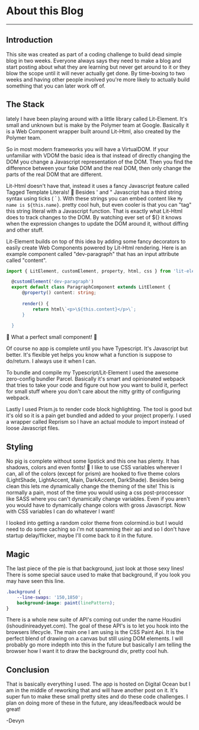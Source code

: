 # About this Blog
---

## Introduction

This site was created as part of a coding challenge to build dead simple blog in two weeks. Everyone always says they need to make a blog and start posting about what they are learning but never get around to it or they blow the scope until it will never actually get done. By time-boxing to two weeks and having other people involved you're more likely to actually build something that you can later work off of.

## The Stack

lately I have been playing around with a little library called Lit-Element. It's small and unknown but is make by the Polymer team at Google. Basically it is a Web Component wrapper built around Lit-Html, also created by the Polymer team. 

So in most modern frameworks you will have a VirtualDOM. If your unfamiliar with VDOM the basic idea is that instead of directly changing the DOM you change a Javascript representation of the DOM. Then you find the difference between your fake DOM and the real DOM, then only change the parts of the real DOM that are different.

Lit-Html doesn't have that, instead it uses a fancy Javascript feature called Tagged Template Literals! 🙌 Besides ' and " Javascript has a third string syntax using ticks ( \` ). With these strings you can embed content like `My name is ${this.name}`. pretty cool huh, but even cooler is that you can "tag" this string literal with a Javascript function. That is exactly what Lit-Html does to track changes to the DOM. By watching ever set of ${} it knows when the expression changes to update the DOM around it, without diffing and other stuff.

Lit-Element builds on top of this idea by adding some fancy decorators to easily create Web Components powered by Lit-Html rendering. Here is an example component called "dev-paragraph" that has an input attribute called "content".

``` typescript
import { LitElement, customElement, property, html, css } from 'lit-element';

  @customElement('dev-paragraph')
  export default class ParagraphComponent extends LitElement {
      @property() content: string;
  
      render() {
          return html\`<p>\${this.content}</p>\`;
      }
  
  }
```

🎉 What a perfect small component! 🎉

Of course no app is complete until you have Typescript. It's Javascript but better. It's flexible yet helps you know what a function is suppose to do/return. I always use it when I can.

To bundle and compile my Typescript/Lit-Element I used the awesome zero-config bundler Parcel. Basically it's smart and opinionated webpack that tries to take your code and figure out how you want to build it, perfect for small stuff where you don't care about the nitty gritty of configuring webpack.

Lastly I used Prism.js to render code block highlighting. The tool is good but it's old so it is a pain get bundled and added to your project properly. I used a wrapper called Reprism so I have an actual module to import instead of loose Javascript files.

## Styling

No pig is complete without some lipstick and this one has plenty. It has shadows, colors and even fonts! 🙌 I like to use CSS variables wherever I can, all of the colors (except for prism) are hooked to five theme colors (LightShade, LightAccent, Main, DarkAccent, DarkShade). Besides being clean this lets me dynamically change the theming of the site! This is normally a pain, most of the time you would using a css post-proccessor like SASS where you can't dynamically change variables. Even if you aren't you would have to dynamically change colors with gross Javascript. Now with CSS variables I can do whatever I want!

I looked into getting a random color theme from colormind.io but I would need to do some caching so i'm not spamming their api and so I don't have startup delay/flicker, maybe I'll come back to it in the future.

## Magic
The last piece of the pie is that background, just look at those sexy lines! There is some special sauce used to make that background, if you look you may have seen this line.

``` css
.background {
    --line-swaps: '150,1850';
    background-image: paint(linePattern);
}
```

There is a whole new suite of API's coming out under the name Houdini (ishoudinireadyyet.com). The goal of these API's is to let you hook into the browsers lifecycle. The main one I am using is the CSS Paint Api. It is the perfect blend of drawing on a canvas but still using DOM elements. I will probably go more indepth into this in the future but basically I am telling the browser how I want it to draw the background div, pretty cool huh.

## Conclusion
That is basically everything I used. The app is hosted on Digital Ocean but I am in the middle of reworking that and will have another post on it. It's super fun to make these small pretty sites and do these code challenges. I plan on doing more of these in the future, any ideas/feedback would be great!

-Devyn
